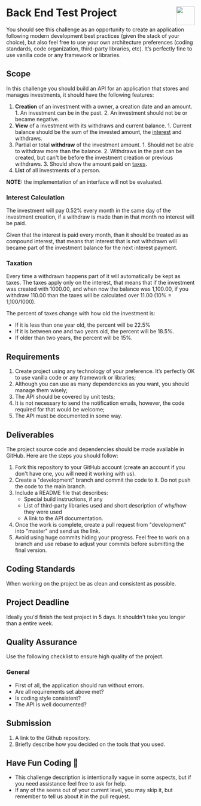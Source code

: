 # Back End Test Project <img src="https://coderockr.com/assets/images/coderockr.svg" align="right" height="50px" />

You should see this challenge as an opportunity to create an application following modern development best practices (given the stack of your choice), but also feel free to use your own architecture preferences (coding standards, code organization, third-party libraries, etc). It’s perfectly fine to use vanilla code or any framework or libraries.

## Scope

In this challenge you should build an API for an application that stores and manages investments, it should have the following features:

  1. __Creation__ of an investment with a owner, a creation date and an amount.
    1. An investment can be in the past.
    2. An investment should not be or became negative.
  2. __View__ of a investment with its withdraws and current balance.
    1. Current balance should be the sum of the invested amount, the [interest] and withdraws.
  3. Partial or total __withdraw__ of the investment amount.
    1. Should not be able to withdraw more than the balance.
    2. Withdraws in the past can be created, but can't be before the investment creation or previous withdraws.
    3. Should show the amount paid on [taxes].
  4. __List__ of all investments of a person.

__NOTE:__ the implementation of an interface will not be evaluated.

### Interest Calculation

The investment will pay 0.52% every month in the same day of the investment creation, if a withdraw is made than in that month no interest will be paid.

Given that the interest is paid every month, than it should be treated as as compound interest, that means that interest that is not withdrawn will became part of the investment balance for the next interest payment.

### Taxation

Every time a withdrawn happens part of it will automatically be kept as taxes.
The taxes apply only on the interest, that means that if the investment was created with 1000.00, and when now the balance was 1,100.00, if you withdraw 110.00 than the taxes will be calculated over 11.00 (10% = 1,100/1000).

The percent of taxes change with how old the investment is:
* If it is less than one year old, the percent will be 22.5%
* If it is between one and two years old, the percent will be 18.5%.
* If older than two years, the percent will be 15%.

## Requirements
1. Create project using any technology of your preference. It’s perfectly OK to use vanilla code or any framework or libraries;
2. Although you can use as many dependencies as you want, you should manage them wisely;
3. The API should be covered by unit tests;
4. It is not necessary to send the notification emails, however, the code required for that would be welcome;
5. The API must be documented in some way.

## Deliverables
The project source code and dependencies should be made available in GitHub. Here are the steps you should follow:
1. Fork this repository to your GitHub account (create an account if you don't have one, you will need it working with us).
2. Create a "development" branch and commit the code to it. Do not push the code to the main branch.
3. Include a README file that describes:
    - Special build instructions, if any
    - List of third-party libraries used and short description of why/how they were used
    - A link to the API documentation.
4. Once the work is complete, create a pull request from "development" into "master" and send us the link.
5. Avoid using huge commits hiding your progress. Feel free to work on a branch and use rebase to adjust your commits before submitting the final version.

## Coding Standards
When working on the project be as clean and consistent as possible.

## Project Deadline
Ideally you'd finish the test project in 5 days. It shouldn't take you longer than a entire week.

## Quality Assurance
Use the following checklist to ensure high quality of the project.

### General
- First of all, the application should run without errors.
- Are all requirements set above met?
- Is coding style consistent?
- The API is well documented?

## Submission
1. A link to the Github repository.
2. Briefly describe how you decided on the tools that you used.

## Have Fun Coding 🤘
- This challenge description is intentionally vague in some aspects, but if you need assistance feel free to ask for help.
- If any of the seens out of your current level, you may skip it, but remember to tell us about it in the pull request.

[taxes]: #taxation
[interest]: #interest-calculation

